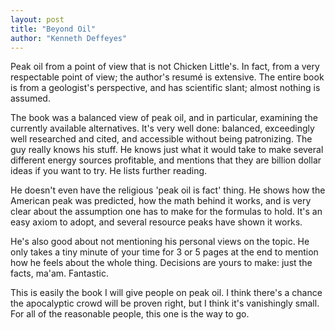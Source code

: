 ```yaml
---
layout: post
title: "Beyond Oil"
author: "Kenneth Deffeyes"
---
```

Peak oil from a point of view that is not Chicken Little's.  In fact, from a very respectable point of view; the author's resumé is extensive.  The entire book is from a geologist's perspective, and has scientific slant; almost nothing is assumed.

The book was a balanced view of peak oil, and in particular, examining the currently available alternatives.  It's very well done:  balanced, exceedingly well researched and cited, and accessible without being patronizing.  The guy really knows his stuff.  He knows just what it would take to make several different energy sources profitable, and mentions that they are billion dollar ideas if you want to try.  He lists further reading.  

He doesn't even have the religious 'peak oil is fact' thing.  He shows how the American peak was predicted, how the math behind it works, and is very clear about the assumption one has to make for the formulas to hold.  It's an easy axiom to adopt, and several resource peaks have shown it works.

He's also good about not mentioning his personal views on the topic.  He only takes a tiny minute of your time for 3 or 5 pages at the end to mention how he feels about the whole thing.  Decisions are yours to make: just the facts, ma'am.  Fantastic.

This is easily the book I will give people on peak oil.  I think there's a chance the apocalyptic crowd will be proven right, but I think it's vanishingly small.  For all of the reasonable people, this one is the way to go.


